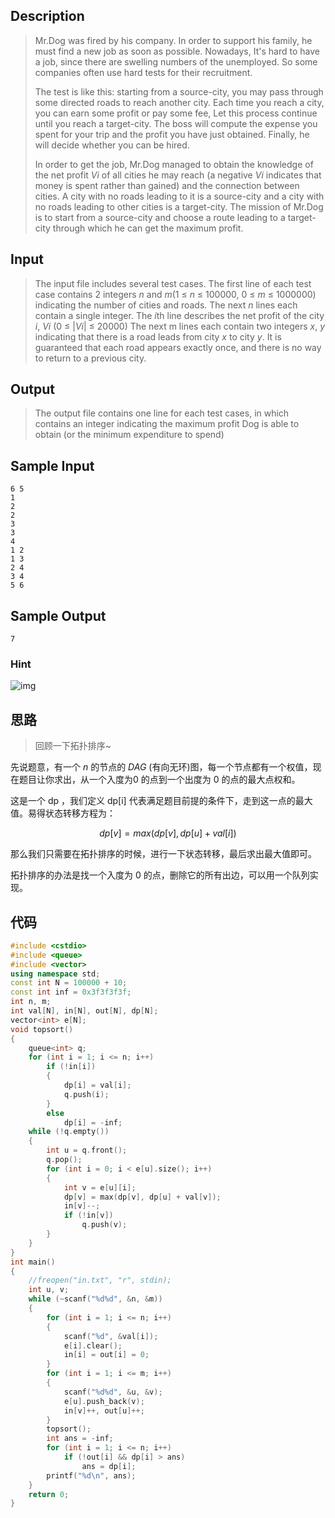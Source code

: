 ## Description

> Mr.Dog was fired by his company. In order to support his family, he must find a new job as soon as possible. Nowadays, It's hard to have a job, since there are swelling numbers of the unemployed. So some companies often use hard tests for their recruitment.
>
> The test is like this: starting from a source-city, you may pass through some directed roads to reach another city. Each time you reach a city, you can earn some profit or pay some fee, Let this process continue until you reach a target-city. The boss will compute the expense you spent for your trip and the profit you have just obtained. Finally, he will decide whether you can be hired.
>
> In order to get the job, Mr.Dog managed to obtain the knowledge of the net profit *Vi* of all cities he may reach (a negative *Vi* indicates that money is spent rather than gained) and the connection between cities. A city with no roads leading to it is a source-city and a city with no roads leading to other cities is a target-city. The mission of Mr.Dog is to start from a source-city and choose a route leading to a target-city through which he can get the maximum profit.

## Input

> The input file includes several test cases. 
> The first line of each test case contains 2 integers *n* and *m*(1 ≤ *n* ≤ 100000, 0 ≤ *m* ≤ 1000000) indicating the number of cities and roads. 
> The next *n* lines each contain a single integer. The *i*th line describes the net profit of the city *i*, *Vi* (0 ≤ |*Vi*| ≤ 20000) 
> The next m lines each contain two integers *x*, *y* indicating that there is a road leads from city *x* to city *y*. It is guaranteed that each road appears exactly once, and there is no way to return to a previous city. 

## Output

> The output file contains one line for each test cases, in which contains an integer indicating the maximum profit Dog is able to obtain (or the minimum expenditure to spend)

## Sample Input

```
6 5
1
2
2
3
3
4
1 2
1 3
2 4
3 4
5 6
```

## Sample Output

```
7
```

### Hint

![img](http://poj.org/images/3249_1.gif)

## 思路

> 回顾一下拓扑排序~

先说题意，有一个 $n$ 的节点的 $DAG$ (有向无环)图，每一个节点都有一个权值，现在题目让你求出，从一个入度为0 的点到一个出度为 0 的点的最大点权和。

这是一个 dp ，我们定义 dp[i] 代表满足题目前提的条件下，走到这一点的最大值。易得状态转移方程为：

$$dp[v]=max(dp[v],dp[u]+val[i])$$

那么我们只需要在拓扑排序的时候，进行一下状态转移，最后求出最大值即可。

拓扑排序的办法是找一个入度为 0 的点，删除它的所有出边，可以用一个队列实现。

## 代码

```cpp
#include <cstdio>
#include <queue>
#include <vector>
using namespace std;
const int N = 100000 + 10;
const int inf = 0x3f3f3f3f;
int n, m;
int val[N], in[N], out[N], dp[N];
vector<int> e[N];
void topsort()
{
    queue<int> q;
    for (int i = 1; i <= n; i++)
        if (!in[i])
        {
            dp[i] = val[i];
            q.push(i);
        }
        else
            dp[i] = -inf;
    while (!q.empty())
    {
        int u = q.front();
        q.pop();
        for (int i = 0; i < e[u].size(); i++)
        {
            int v = e[u][i];
            dp[v] = max(dp[v], dp[u] + val[v]);
            in[v]--;
            if (!in[v])
                q.push(v);
        }
    }
}
int main()
{
    //freopen("in.txt", "r", stdin);
    int u, v;
    while (~scanf("%d%d", &n, &m))
    {
        for (int i = 1; i <= n; i++)
        {
            scanf("%d", &val[i]);
            e[i].clear();
            in[i] = out[i] = 0;
        }
        for (int i = 1; i <= m; i++)
        {
            scanf("%d%d", &u, &v);
            e[u].push_back(v);
            in[v]++, out[u]++;
        }
        topsort();
        int ans = -inf;
        for (int i = 1; i <= n; i++)
            if (!out[i] && dp[i] > ans)
                ans = dp[i];
        printf("%d\n", ans);
    }
    return 0;
}
```

